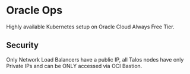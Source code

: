 # Oracle Ops

Highly available Kubernetes setup on Oracle Cloud Always Free Tier.

## Security

Only Network Load Balancers have a public IP, all Talos nodes have only Private
IPs and can be ONLY accessed via OCI Bastion.

